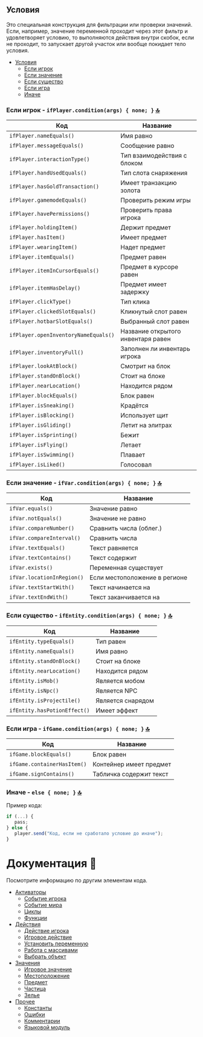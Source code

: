 ## Условия
Это специальная конструкция для фильтрации или проверки значений. Если, например, значение переменной проходит через этот фильтр и удовлетворяет условию, то выполняются действия внутри скобок, если не проходит, то запускает другой участок или вообще покидает тело условия.

   - [Условия](conditions.md)
     - [Если игрок](#если-игрок---ifplayerconditionargs--none--)
     - [Если значение](#если-значение---ifvalueconditionargs--none--)
     - [Если существо](#если-существо---ifentityconditionargs--none--)
     - [Если игра](#если-игра---ifgameconditionargs--none--)
     - [Иначе](#иначе---else--none--)

### Если игрок - **`ifPlayer.condition(args) { none; }`** [🔝](#условия)
| **Код** | **Название** |
| --- | --- |
| `ifPlayer.nameEquals()` | Имя равно |
| `ifPlayer.messageEquals()` | Сообщение равно |
| `ifPlayer.interactionType()` | Тип взаимодействия с блоком |
| `ifPlayer.handUsedEquals()` | Тип слота снаряжения |
| `ifPlayer.hasGoldTransaction()` | Имеет транзакцию золота |
| `ifPlayer.gamemodeEquals()` | Проверить режим игры |
| `ifPlayer.havePermissions()` | Проверить права игрока |
| `ifPlayer.holdingItem()` | Держит предмет |
| `ifPlayer.hasItem()` | Имеет предмет |
| `ifPlayer.wearingItem()` | Надет предмет |
| `ifPlayer.itemEquals()` | Предмет равен |
| `ifPlayer.itemInCursorEquals()` | Предмет в курсоре равен |
| `ifPlayer.itemHasDelay()` | Предмет имеет задержку |
| `ifPlayer.clickType()` | Тип клика |
| `ifPlayer.clickedSlotEquals()` | Кликнутый слот равен |
| `ifPlayer.hotbarSlotEquals()` | Выбранный слот равен |
| `ifPlayer.openInventoryNameEquals()` | Название открытого инвентаря равен |
| `ifPlayer.inventoryFull()` | Заполнен ли инвентарь игрока |
| `ifPlayer.lookAtBlock()` | Смотрит на блок |
| `ifPlayer.standOnBlock()` | Стоит на блоке |
| `ifPlayer.nearLocation()` | Находится рядом |
| `ifPlayer.blockEquals()` | Блок равен |
| `ifPlayer.isSneaking()` | Крадётся |
| `ifPlayer.isBlocking()` | Использует щит |
| `ifPlayer.isGliding()` | Летит на элитрах |
| `ifPlayer.isSprinting()` | Бежит |
| `ifPlayer.isFlying()` | Летает |
| `ifPlayer.isSwimming()` | Плавает |
| `ifPlayer.isLiked()` | Голосовал |

### Если значение - **`ifVar.condition(args) { none; }`** [🔝](#условия)
| **Код** | **Название** |
| --- | --- |
| `ifVar.equals()` | Значение равно |
| `ifVar.notEquals()` | Значение не равно |
| `ifVar.compareNumber()` | Сравнить числа (облег.) |
| `ifVar.compareInterval()` | Сравнить числа |
| `ifVar.textEquals()` | Текст равняется |
| `ifVar.textContains()` | Текст содержит |
| `ifVar.exists()` | Переменная существует |
| `ifVar.locationInRegion()` | Если местоположение в регионе |
| `ifVar.textStartWith()` | Текст начинается на |
| `ifVar.textEndWith()` | Текст заканчивается на |

### Если существо - **`ifEntity.condition(args) { none; }`** [🔝](#условия)
| **Код** | **Название** |
| --- | --- |
| `ifEntity.typeEquals()` | Тип равен |
| `ifEntity.nameEquals()` | Имя равно |
| `ifEntity.standOnBlock()` | Стоит на блоке |
| `ifEntity.nearLocation()` | Находится рядом |
| `ifEntity.isMob()` | Является мобом |
| `ifEntity.isNpc()` | Является NPC |
| `ifEntity.isProjectile()` | Является снарядом |
| `ifEntity.hasPotionEffect()` | Имеет эффект |

### Если игра - **`ifGame.condition(args) { none; }`** [🔝](#условия)
| **Код** | **Название** |
| --- | --- |
| `ifGame.blockEquals()` | Блок равен |
| `ifGame.containerHasItem()` | Контейнер имеет предмет |
| `ifGame.signContains()` | Табличка содержит текст |

### Иначе - **`else { none; }`** [🔝](#условия)

Пример кода:
```js
if (...) {
   pass;
} else {
   player.send("Код, если не сработало условие до иначе");
}
```

# Документация 📜
Посмотрите информацию по другим элементам кода.

   - [Активаторы](activators.md) 
     -  [Событие игрока](activators.md#событие-игрока---playereventevent--none--)
     -  [Событие мира](activators.md#событие-мира---worldeventevent--none--)
     -  [Циклы](activators.md#циклы---loopname-0--none--)
     -  [Функции](activators.md#функции---functionname--none--)
   - [Действия](actions.md)
     - [Действие игрока](actions.md#действие-игрока---playeractionargs-)
     - [Игровое действие](actions.md#игровое-действие---gameactionargs-)
     - [Установить переменную](actions.md#установить-переменную---varactionargs-)
     - [Работа с массивами](actions.md#работа-с-массивами---arrayactionargs-)
     - [Выбрать объект](actions.md#выбрать-объект---selectaction-)
   - [Значения](values.md)
     - [Игровое значение](values.md#игровое-значение---vvalue-)
     - [Местоположение](values.md#местоположение---lx-y-z-y-p-)
     - [Предмет](values.md#предмет---imaterial-c-m-)
     - [Частица](values.md#частица---particlevariant-)
     - [Зелье](values.md#зелье---vid-d-f-)
   - [Прочее](other.md)
     - [Константы](other.md#константы-)
     - [Ошибки](other.md#ошибки-)
     - [Комментарии](other.md#комментарии-)
     - [Языковой модуль](other.md#языковой-модуль-)
